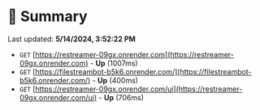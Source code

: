 # 📖 Summary
Last updated: **5/14/2024, 3:52:22 PM**

- `GET` [https://restreamer-09gx.onrender.com](https://restreamer-09gx.onrender.com) - **Up** (1007ms)
- `GET` [https://filestreambot-b5k6.onrender.com/](https://filestreambot-b5k6.onrender.com/) - **Up** (400ms)
- `GET` [https://restreamer-09gx.onrender.com/ui](https://restreamer-09gx.onrender.com/ui) - **Up** (706ms)
